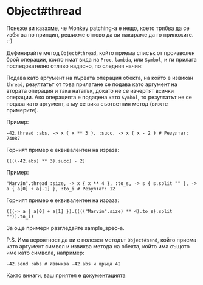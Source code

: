 # Object#thread

Понеже ви казахме, че Monkey patching-а е нещо, което трябва да се избягва по
принцип, решихме отново да ви накараме да го приложите. :-)

Дефинирайте метод `Object#thread`, който приема списък от произволен брой
операции, които имат вида на `Proc`, `lambda`, или `Symbol`, и ги прилага
последователно отляво надясно, по следния начин:

Подава като аргумент на първата операция обекта, на който е извикан `thread`,
резултатът от това прилагане се подава като аргумент на втората операция и така
нататък, докато не се изчерпят всички операции. Ако операцията е подадена като
`Symbol`, то резултатът не се подава като аргумент, а му се вика съответния
метод (вижте примерите).

Пример:

    -42.thread :abs, -> x { x ** 3 }, :succ, -> x { x - 2 } # Резултат: 74087

Горният пример е еквивалентен на израза:

    ((((-42.abs) ** 3).succ) - 2)

Пример:

    "Marvin".thread :size, -> x { x ** 4 }, :to_s, -> s { s.split "" }, -> a { a[0] + a[-1] }, :to_i # Резултат: 12

Горният пример е еквивалентен на израза:

    (((-> a { a[0] + a[1] }).(((("Marvin".size) ** 4).to_s).split "")).to_i)

За още примери разгледайте sample\_spec-a.


P.S. Има вероятност да ви е полезен методът `Object#send`, който приема като
аргумент символ и извиква метода на обекта, който има същото име като символа,
например:

    -42.send :abs # Извиква -42.abs и връща 42

Както винаги, ваш приятел е [документацията](http://ruby-doc.org/core-2.1.0/Object.html#method-i-send)
